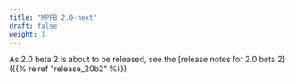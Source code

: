```yaml
---
title: "MPFB 2.0-next"
draft: false
weight: 1
---
```


As 2.0 beta 2 is about to be released, see the [release notes for 2.0 beta 2]({{% relref "release_20b2" %}})